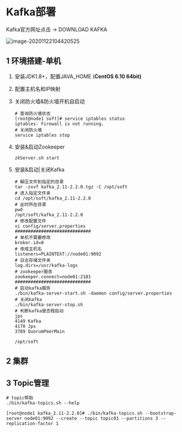 # Kafka部署

Kafka官方网址点击 -> DOWNLOAD KAFKA

![image-20201122104420525](https://yeyangshu-picgo.oss-cn-shanghai.aliyuncs.com/img/image-20201122104420525.png)

## 1 环境搭建-单机

1. 安装JDK1.8+，配置JAVA_HOME (**CentOS 6.10 64bit)**  

2. 配置主机名和IP映射

3. 关闭防火墙&防火墙开机自启动

   ```shell
   # 查询防火墙状态
   [root@node1 soft]# service iptables status
   iptables: Firewall is not running.
   # 关闭防火墙
   service iptables stop
   ```

4. 安装&启动Zookeeper

   ```properties
   zkServer.sh start
   ```

5. 安装&启动|关闭Kafka

   ```properties
   # 解压文件到指定的目录
   tar -zxvf kafka_2.11-2.2.0.tgz -C /opt/soft
   # 进入指定文件夹
   cd /opt/soft/kafka_2.11-2.2.0
   # 此时所在目录
   pwd
   /opt/soft/kafka_2.11-2.2.0
   # 修改配置文件
   vi config/server.properties
   #############################
   # 单机不需要修改
   broker.id=0
   # 改成主机名
   listeners=PLAINTEXT://node01:9092
   # 日志存储文件夹
   log.dirs=/usr/kafka-logs
   # zookeeper服务
   zookeeper.connect=node01:2181
   #############################
   # 启动kafka服务
   ./bin/kafka-server-start.sh -daemon config/server.properties 
   # 关闭kafka
   ./bin/kafka-server-stop.sh
   # 判断kafka是否程启动
   jps
   4149 Kafka
   4170 Jps
   3789 QuorumPeerMain
   
   /opt/soft
   ```

## 2 集群



## 3  Topic管理



```properties
# topic帮助
./bin/kafka-topics.sh --help

[root@node1 kafka_2.11-2.2.0]# ./bin/kafka-topics.sh --bootstrap-server node01:9092 --create --topic topic01 --partitions 3 --replication-factor 1
```











